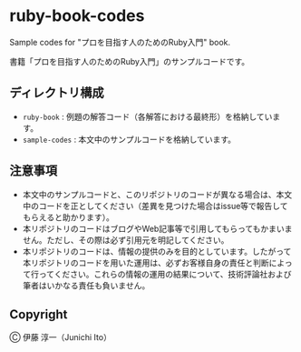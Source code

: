 # ruby-book-codes

Sample codes for "プロを目指す人のためのRuby入門" book.

書籍「プロを目指す人のためのRuby入門」のサンプルコードです。

## ディレクトリ構成

- `ruby-book` : 例題の解答コード（各解答における最終形）を格納しています。
- `sample-codes` : 本文中のサンプルコードを格納しています。

## 注意事項

- 本文中のサンプルコードと、このリポジトリのコードが異なる場合は、本文中のコードを正としてください（差異を見つけた場合はissue等で報告してもらえると助かります）。
- 本リポジトリのコードはブログやWeb記事等で引用してもらってもかまいません。ただし、その際は必ず引用元を明記してください。
- 本リポジトリのコードは、情報の提供のみを目的としています。したがって本リポジトリのコードを用いた運用は、必ずお客様自身の責任と判断によって行ってください。これらの情報の運用の結果について、技術評論社および筆者はいかなる責任も負いません。

## Copyright

&#9400; 伊藤 淳一（Junichi Ito）